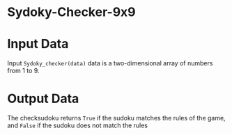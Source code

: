 # Sydoky-Checker-9x9
# Input Data
Input `Sydoky_checker(data)` data is a two-dimensional array of numbers from 1 to 9.

# Output Data
The checksudoku returns `True` if the sudoku matches the rules of the game, and `False` if the sudoku does not match the rules
